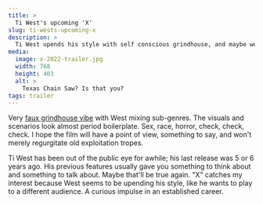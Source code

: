 ```yaml
---
title: >
  Ti West's upcoming 'X'
slug: ti-wests-upcoming-x
description: > 
  Ti West upends his style with self conscious grindhouse, and maybe working like he wants to play to a different audience.
media: 
  image: x-2022-trailer.jpg
  width: 768
  height: 403
  alt: >
    Texas Chain Saw? Is that you?
tags: trailer
---
```


Very [faux grindhouse vibe](https://www.youtube.com/results?search_query=trailer+x+2022+ti+west+a24) with West mixing sub-genres. The visuals and scenarios look almost period boilerplate. Sex, race, horror, check, check, check. I hope the film will have a point of view, something to say, and won't merely regurgitate old exploitation tropes.<!--more-->

Ti West has been out of the public eye for awhile; his last release was 5 or 6 years ago. His previous features usually gave you something to think about and something to talk about. Maybe that'll be true again. "X" catches my interest because West seems to be upending his style, like he wants to play to a different audience. A curious impulse in an established career.
